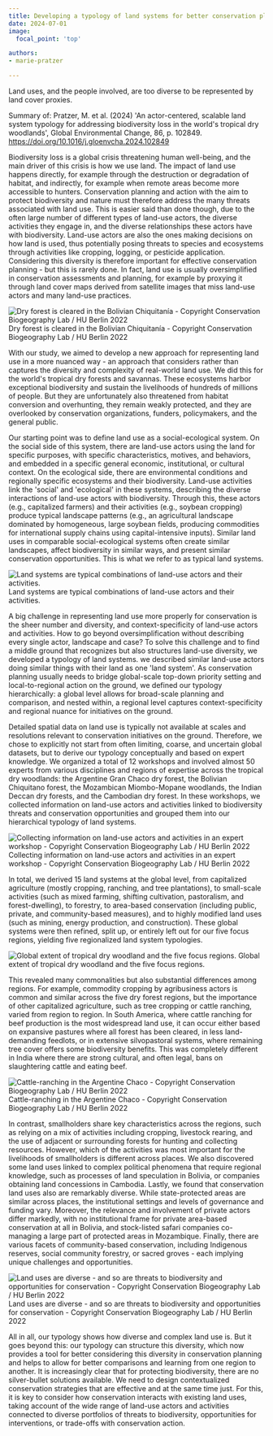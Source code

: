 ```yaml
---
title: Developing a typology of land systems for better conservation planning
date: 2024-07-01
image:
  focal_point: 'top'

authors: 
- marie-pratzer

---
```


Land uses, and the people involved, are too diverse to be represented by land cover proxies.

<!--more-->

Summary of: 
Pratzer, M. et al. (2024) 'An actor-centered, scalable land system typology for addressing biodiversity loss in the world's tropical dry woodlands', Global Environmental Change, 86, p. 102849. https://doi.org/10.1016/j.gloenvcha.2024.102849

Biodiversity loss is a global crisis threatening human well-being, and the main driver of this crisis is how we use land. The impact of land use happens directly, for example through the destruction or degradation of habitat, and indirectly, for example when remote areas become more accessible to hunters. Conservation planning and action with the aim to protect biodiversity and nature must therefore address the many threats associated with land use. This is easier said than done though, due to the often large number of different types of land-use actors, the diverse activities they engage in, and the diverse relationships these actors have with biodiversity. Land-use actors are also the ones making decisions on how land is used, thus potentially posing threats to species and ecosystems through activities like cropping, logging, or pesticide application. Considering this diversity is therefore important for effective conservation planning - but this is rarely done. In fact, land use is usually oversimplified in conservation assessments and planning, for example by proxying it through land cover maps derived from satellite images that miss land-use actors and many land-use practices.

![Dry forest is cleared in the Bolivian Chiquitanía - Copyright Conservation Biogeography Lab / HU Berlin 2022](images/01_pratzer-summary.jpg)
Dry forest is cleared in the Bolivian Chiquitanía - Copyright Conservation Biogeography Lab / HU Berlin 2022

With our study, we aimed to develop a new approach for representing land use in a more nuanced way - an approach that considers rather than captures the diversity and complexity of real-world land use. We did this for the world's tropical dry forests and savannas. These ecosystems harbor exceptional biodiversity and sustain the livelihoods of hundreds of millions of people. But they are unfortunately also threatened from habitat conversion and overhunting, they remain weakly protected, and they are overlooked by conservation organizations, funders, policymakers, and the general public.

Our starting point was to define land use as a social-ecological system. On the social side of this system, there are land-use actors using the land for specific purposes, with specific characteristics, motives, and behaviors, and embedded in a specific general economic, institutional, or cultural context. On the ecological side, there are environmental conditions and regionally specific ecosystems and their biodiversity. Land-use activities link the 'social' and 'ecological' in these systems, describing the diverse interactions of land-use actors with biodiversity. Through this, these actors (e.g., capitalized farmers) and their activities (e.g., soybean cropping) produce typical landscape patterns (e.g., an agricultural landscape dominated by homogeneous, large soybean fields, producing commodities for international supply chains using capital-intensive inputs). Similar land uses in comparable social-ecological systems often create similar landscapes, affect biodiversity in similar ways, and present similar conservation opportunities. This is what we refer to as typical land systems.

![Land systems are typical combinations of land-use actors and their activities.](images/02_pratzer-summary.png)
Land systems are typical combinations of land-use actors and their activities.

A big challenge in representing land use more properly for conservation is the sheer number and diversity, and context-specificity of land-use actors and activities. How to go beyond oversimplification without describing every single actor, landscape and case? To solve this challenge and to find a middle ground that recognizes but also structures land-use diversity, we developed a typology of land systems. we described similar land-use actors doing similar things with their land as one 'land system'. As conservation planning usually needs to bridge global-scale top-down priority setting and local-to-regional action on the ground, we defined our typology hierarchically: a global level allows for broad-scale planning and comparison, and nested within, a regional level captures context-specificity and regional nuance for initiatives on the ground.

Detailed spatial data on land use is typically not available at scales and resolutions relevant to conservation initiatives on the ground. Therefore, we chose to explicitly not start from often limiting, coarse, and uncertain global datasets, but to derive our typology conceptually and based on expert knowledge. We organized a total of 12 workshops and involved almost 50 experts from various disciplines and regions of expertise across the tropical dry woodlands: the Argentine Gran Chaco dry forest, the Bolivian Chiquitano forest, the Mozambican Miombo-Mopane woodlands, the Indian Deccan dry forests, and the Cambodian dry forest. In these workshops, we collected information on land-use actors and activities linked to biodiversity threats and conservation opportunities and grouped them into our hierarchical typology of land systems.

![Collecting information on land-use actors and activities in an expert workshop - Copyright Conservation Biogeography Lab / HU Berlin 2022](images/03_pratzer-summary.jpg)
Collecting information on land-use actors and activities in an expert workshop - Copyright Conservation Biogeography Lab / HU Berlin 2022

In total, we derived 15 land systems at the global level, from capitalized agriculture (mostly cropping, ranching, and tree plantations), to small-scale activities (such as mixed farming, shifting cultivation, pastoralism, and forest-dwelling), to forestry, to area-based conservation (including public, private, and community-based measures), and to highly modified land uses (such as mining, energy production, and construction). These global systems were then refined, split up, or entirely left out for our five focus regions, yielding five regionalized land system typologies. 

![Global extent of tropical dry woodland and the five focus regions.](images/04_pratzer-summary.png)
Global extent of tropical dry woodland and the five focus regions.

This revealed many commonalities but also substantial differences among regions. For example, commodity cropping by agribusiness actors is common and similar across the five dry forest regions, but the importance of other capitalized agriculture, such as tree cropping or cattle ranching, varied from region to region. In South America, where cattle ranching for beef production is the most widespread land use, it can occur either based on expansive pastures where all forest has been cleared, in less land-demanding feedlots, or in extensive silvopastoral systems, where remaining tree cover offers some biodiversity benefits. This was completely different in India where there are strong cultural, and often legal, bans on slaughtering cattle and eating beef. 

![Cattle-ranching in the Argentine Chaco - Copyright Conservation Biogeography Lab / HU Berlin 2022](images/05_pratzer-summary.jpg)
Cattle-ranching in the Argentine Chaco - Copyright Conservation Biogeography Lab / HU Berlin 2022

In contrast, smallholders share key characteristics across the regions, such as relying on a mix of activities including cropping, livestock rearing, and the use of adjacent or surrounding forests for hunting and collecting resources. However, which of the activities was most important for the livelihoods of smallholders is different across places. We also discovered some land uses linked to complex political phenomena that require regional knowledge, such as processes of land speculation in Bolivia, or companies obtaining land concessions in Cambodia. Lastly, we found that conservation land uses also are remarkably diverse. While state-protected areas are similar across places, the institutional settings and levels of governance and funding vary. Moreover, the relevance and involvement of private actors differ markedly, with no institutional frame for private area-based conservation at all in Bolivia, and stock-listed safari companies co-managing a large part of protected areas in Mozambique. Finally, there are various facets of community-based conservation, including Indigenous reserves, social community forestry, or sacred groves - each implying unique challenges and opportunities.

![Land uses are diverse - and so are threats to biodiversity and opportunities for conservation - Copyright Conservation Biogeography Lab / HU Berlin 2022](images/06_pratzer-summary.jpg)
Land uses are diverse - and so are threats to biodiversity and opportunities for conservation - Copyright Conservation Biogeography Lab / HU Berlin 2022

All in all, our typology shows how diverse and complex land use is. But it goes beyond this: our typology can structure this diversity, which now provides a tool for better considering this diversity in conservation planning and helps to allow for better comparisons and learning from one region to another. It is increasingly clear that for protecting biodiversity, there are no silver-bullet solutions available. We need to design contextualized conservation strategies that are effective and at the same time just. For this, it is key to consider how conservation interacts with existing land uses, taking account of the wide range of land-use actors and activities connected to diverse portfolios of threats to biodiversity, opportunities for interventions, or trade-offs with conservation action.
